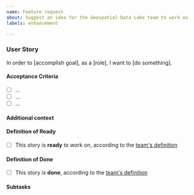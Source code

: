 ```yaml
---
name: Feature request
about: Suggest an idea for the Geospatial Data Lake team to work on
labels: enhancement

---
```


### User Story
<!-- A user story to describe why a user wants to do something, who the user is and what they want to do -->

In order to [accomplish goal], as a [role], I want to [do something].

<!-- optional: Instead of [existing behaviour] -->

#### Acceptance Criteria
<!-- Required artifacts to accept this feature as completed. -->
- [ ] ...
- [ ] ...
- [ ] ...

#### Additional context
<!-- Add any other context or mocked CLI commands or screenshots about the feature request here.-->

#### Definition of Ready
- [ ] This story is __ready__ to work on, according to the [team's definition](https://confluence.linz.govt.nz/pages/viewpage.action?pageId=87930423)

#### Definition of Done
- [ ] This story is __done__, according to the [team's definition](https://confluence.linz.govt.nz/pages/viewpage.action?pageId=87930423)

#### Subtasks
<!-- If needed, capture some initial subtasks to assist with estimation and refinement -->

<!-- Add an Estimate, Assignee, Milestone, Release and any relevant Labels -->
